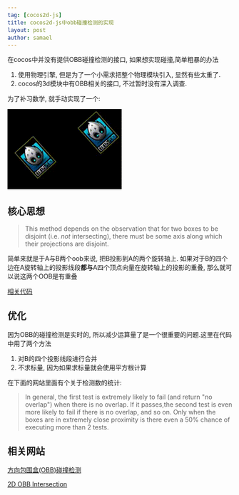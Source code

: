 ```yaml
---
tag: [cocos2d-js]
title: cocos2d-js中obb碰撞检测的实现
layout: post
author: samael
---
```

在cocos中并没有提供OBB碰撞检测的接口, 如果想实现碰撞,简单粗暴的办法

1. 使用物理引擎, 但是为了一个小需求把整个物理模块引入, 显然有些太重了.
2. cocos的3d模块中有OBB相关的接口, 不过暂时没有深入调查.

为了补习数学, 就手动实现了一个:

![Demo](/img/OBB_demo.gif)

## 核心思想

> This method depends on the observation that
for two boxes to be disjoint (i.e. *not* intersecting), there must be some axis
along which their projections are disjoint.

简单来就是于A与B两个oob来说, 把B投影到A的两个旋转轴上. 如果对于B的四个边在A旋转轴上的投影线段**都与**A四个顶点向量在旋转轴上的投影的重叠, 那么就可以说这两个OOB是有重叠

[相关代码](https://github.com/samael65535/GameLab/blob/master/src/OBBTest.js)

## 优化
因为OBB的碰撞检测是实时的, 所以减少运算量了是一个很重要的问题.这里在代码中用了两个方法

1. 对B的四个投影线段进行合并
2. 不求标量, 因为如果求标量就会使用平方根计算

在下面的网站里面有个关于检测数的统计:

> In general, the first test is extremely likely to fail (and return "no overlap") when there is no overlap. If it passes,the second test is even more likely to fail if there is no overlap, and so on. Only when the boxes are in extremely close proximity is there even a 50% chance of executing more than 2 tests.

## 相关网站
[方向包围盒(OBB)碰撞检测](http://www.cnblogs.com/iamzhanglei/archive/2012/06/07/2539751.html)

[2D OBB Intersection](http://www.flipcode.com/archives/2D_OBB_Intersection.shtml)
